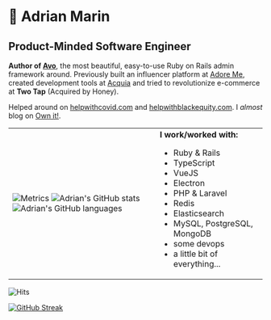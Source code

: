 # 🥑 Adrian Marin

## Product-Minded Software Engineer

**Author of [Avo](https://avohq.io)**, the most beautiful, easy-to-use Ruby on Rails admin framework around. Previously built an influencer platform at [Adore Me](https://github.com/adore-me), created development tools at [Acquia](https://github.com/acquia) and tried to revolutionize e-commerce at **Two Tap** (Acquired by Honey).

Helped around on [helpwithcovid.com](https://helpwithcovid.com/) and [helpwithblackequity.com](https://www.helpwithblackequity.com/). I *almost* blog on [Own it!](http://blog.adrianthedev.com/).
<table border="0" style="width: 100%">
 <tr>
    <td>
 
![Metrics](https://metrics.lecoq.io/adrianthedev)
![Adrian's GitHub stats](https://github-readme-stats.vercel.app/api?username=adrianthedev&show_icons=true&theme=radical)
![Adrian's GitHub languages](https://github-readme-stats.vercel.app/api/top-langs/?username=adrianthedev&layout=compact)

</td>
    <td>
 <strong>I work/worked with:</strong>

 - Ruby & Rails
 - TypeScript
 - VueJS
 - Electron
 - PHP & Laravel
 - Redis
 - Elasticsearch
 - MySQL, PostgreSQL, MongoDB
 - some devops
 - a little bit of everything...
  </td>
 </tr>
</table>
 
![Hits](https://hitcounter.pythonanywhere.com/count/tag.svg?url=https%3A%2F%2Fgithub.com%2Fadrianthedev%2Fadrianthedev)

[![GitHub Streak](https://github-readme-streak-stats.herokuapp.com?user=adrianthedev&theme=dark&date_format=j%20M%5B%20Y%5D)](https://git.io/streak-stats)
